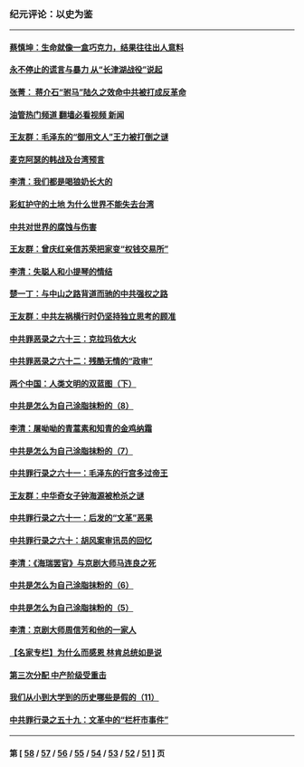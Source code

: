### 纪元评论：以史为鉴
---
#### [蔡慎坤：生命就像一盒巧克力，结果往往出人意料](../../pages/nsc1028/n13497991.md?01150330) 
#### [永不停止的谎言与暴力 从“长津湖战役”说起](../../pages/nsc1028/n13494094.md?01150330) 
#### [张菁： 蒋介石“驸马”陆久之效命中共被打成反革命](../../pages/nsc1028/n13495439.md?01150330) 
#### [油管热门频道 翻墙必看视频 新闻](ok?01150330)
#### [王友群：毛泽东的“御用文人”王力被打倒之谜](../../pages/nsc1028/n13493098.md?01150330) 
#### [麦克阿瑟的韩战及台湾预言](../../pages/nsc1028/n13479197.md?01150330) 
#### [李清：我们都是喝狼奶长大的](../../pages/nsc1028/n13471478.md?01150330) 
#### [彩虹护守的土地 为什么世界不能失去台湾](../../pages/nsc1028/n13476849.md?01150330) 
#### [中共对世界的腐蚀与伤害](../../pages/nsc1028/n13463833.md?01150330) 
#### [王友群：曾庆红亲信苏荣把家变“权钱交易所”](../../pages/nsc1028/n13463003.md?01150330) 
#### [李清：失聪人和小提琴的情结](../../pages/nsc1028/n13459280.md?01150330) 
#### [楚一丁：与中山之路背道而驰的中共强权之路](../../pages/nsc1028/n13437270.md?01150330) 
#### [王友群：中共左祸横行时仍坚持独立思考的顾准](../../pages/nsc1028/n13444722.md?01150330) 
#### [中共罪恶录之六十三：克拉玛依大火](../../pages/nsc1028/n13443384.md?01150330) 
#### [中共罪恶录之六十二：残酷无情的“政审”](../../pages/nsc1028/n13435894.md?01150330) 
#### [两个中国：人类文明的双蓝图（下）](../../pages/nsc1028/n13423132.md?01150330) 
#### [中共是怎么为自己涂脂抹粉的（8）](../../pages/nsc1028/n13432247.md?01150330) 
#### [李清：屠呦呦的青蒿素和知青的金鸡纳霜](../../pages/nsc1028/n13426884.md?01150330) 
#### [中共是怎么为自己涂脂抹粉的（7）](../../pages/nsc1028/n13431085.md?01150330) 
#### [中共罪行录之六十一：毛泽东的行宫多过帝王](../../pages/nsc1028/n13430849.md?01150330) 
#### [王友群：中华奇女子钟海源被枪杀之谜](../../pages/nsc1028/n13430555.md?01150330) 
#### [中共罪行录之六十一：后发的“文革”恶果](../../pages/nsc1028/n13426672.md?01150330) 
#### [中共罪行录之六十：胡风案审讯员的回忆](../../pages/nsc1028/n13423954.md?01150330) 
#### [李清：《海瑞罢官》与京剧大师马连良之死](../../pages/nsc1028/n13412316.md?01150330) 
#### [中共是怎么为自己涂脂抹粉的（6）](../../pages/nsc1028/n13412021.md?01150330) 
#### [中共是怎么为自己涂脂抹粉的（5）](../../pages/nsc1028/n13405477.md?01150330) 
#### [李清：京剧大师周信芳和他的一家人](../../pages/nsc1028/n13391411.md?01150330) 
#### [【名家专栏】为什么而感恩 林肯总统如是说](../../pages/nsc1028/n13402501.md?01150330) 
#### [第三次分配 中产阶级受重击](../../pages/nsc1028/n13401007.md?01150330) 
#### [我们从小到大学到的历史哪些是假的（11）](../../pages/nsc1028/n13395097.md?01150330) 
#### [中共罪行录之五十九：文革中的“栏杆市事件”](../../pages/nsc1028/n13390605.md?01150330) 

---
#### 第 [ [58](./58.md?01150330) / [57](./57.md?01150330) / [56](./56.md?01150330) / [55](./55.md?01150330) / [54](./54.md?01150330) / [53](./53.md?01150330) / [52](./52.md?01150330) / [51](./51.md?01150330) ] 页
